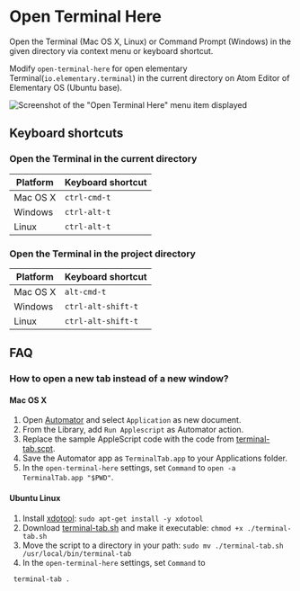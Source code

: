 # Open Terminal Here

Open the Terminal (Mac OS X, Linux) or Command Prompt (Windows)
in the given directory via context menu or keyboard shortcut.

  Modify `open-terminal-here` for open elementary Terminal(`io.elementary.terminal`)
in the current directory on Atom Editor of Elementary OS (Ubuntu base).


![Screenshot of the "Open Terminal Here" menu item displayed][1]

## Keyboard shortcuts

### Open the Terminal in the current directory

Platform | Keyboard shortcut
-------- | -----------------
Mac OS X | `ctrl-cmd-t`
Windows  | `ctrl-alt-t`
Linux    | `ctrl-alt-t`

### Open the Terminal in the project directory

Platform | Keyboard shortcut
-------- | -----------------
Mac OS X | `alt-cmd-t`
Windows  | `ctrl-alt-shift-t`
Linux    | `ctrl-alt-shift-t`

## FAQ

### How to open a new tab instead of a new window?

#### Mac OS X

1. Open [Automator][2] and select `Application` as new document.
2. From the Library, add `Run Applescript` as Automator action.
3. Replace the sample AppleScript code with the code from
   [terminal-tab.scpt][3].
4. Save the Automator app as `TerminalTab.app` to your Applications folder.
5. In the `open-terminal-here` settings, set `Command` to
   `open -a TerminalTab.app "$PWD"`.

#### Ubuntu Linux

1. Install [xdotool][4]:
   `sudo apt-get install -y xdotool`
2. Download [terminal-tab.sh][5] and make it executable:
   `chmod +x ./terminal-tab.sh`
3. Move the script to a directory in your path:
   `sudo mv ./terminal-tab.sh /usr/local/bin/terminal-tab`
4. In the `open-terminal-here` settings,
  set `Command` to
```
 terminal-tab .
 ```
 

[1]: https://raw.githubusercontent.com/blueimp/atom-open-terminal-here/master/screenshot.png
[2]: https://en.wikipedia.org/wiki/Automator_(software)
[3]: https://github.com/blueimp/atom-open-terminal-here/blob/master/terminal-tab.scpt
[4]: http://www.semicomplete.com/projects/xdotool/
[5]: https://raw.githubusercontent.com/blueimp/atom-open-terminal-here/master/terminal-tab.sh
